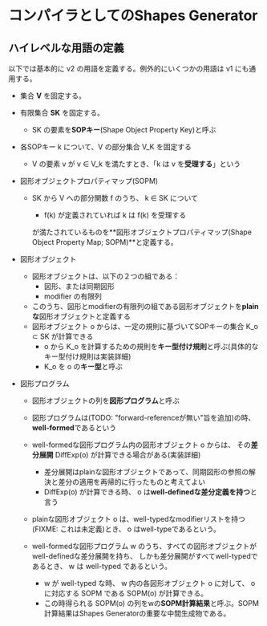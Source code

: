 # コンパイラとしてのShapes Generator

## ハイレベルな用語の定義

以下では基本的に v2 の用語を定義する。例外的にいくつかの用語は v1 にも通用する。

 - 集合 **V** を固定する。

 - 有限集合 **SK** を固定する。
   - SK の要素を**SOPキー**(Shape Object Property Key)と呼ぶ

 - 各SOPキー k について、V の部分集合 V\_K を固定する
   - V の要素 v が v ∈ V\_k を満たすとき、「k は v を**受理する**」という

 - 図形オブジェクトプロパティマップ(SOPM)
   - SK から V への部分関数 f のうち、 k ∈ SK について
     - f(k) が定義されていれば k は f(k) を受理する
     
     が満たされているものを**図形オブジェクトプロパティマップ(Shape Object Property Map; SOPM)**と定義する。

 - 図形オブジェクト
   - 図形オブジェクトは、以下の２つの組である：
     - 図形、または同期図形
     - modifier の有限列
   - このうち、図形とmodifierの有限列の組である図形オブジェクトを**plainな**図形オブジェクトと定義する
   - 図形オブジェクト o からは、一定の規則に基づいてSOPキーの集合 K\_o ⊂ SK が計算できる
     - o から K\_o を計算するための規則を**キー型付け規則**と呼ぶ(具体的なキー型付け規則は実装詳細)
     - K\_o を o の**キー型**と呼ぶ

 - 図形プログラム
   - 図形オブジェクトの列を**図形プログラム**と呼ぶ
   - 図形プログラムは(TODO: "forward-referenceが無い"旨を追加)の時、**well-formed**であるという
   - well-formedな図形プログラム内の図形オブジェクト o からは、
     その**差分展開** DiffExp(o) が計算できる場合がある(実装詳細)
     
     - 差分展開はplainな図形オブジェクトであって、同期図形の参照の解決と差分の適用を再帰的に行ったものと考えてよい
     - DiffExp(o) が計算できる時、 o は**well-definedな差分定義を持つ**と言う
   - plainな図形オブジェクト o は、well-typedなmodifierリストを持つ(FIXME: これは未定義)とき、
     o はwell-typeであるという。
   - well-formedな図形プログラム w のうち、すべての図形オブジェクトがwell-definedな差分展開を持ち、
     しかも差分展開がすべてwell-typedであるとき、 w は well-typed であるという。
     - w が well-typed な時、 w 内の各図形オブジェクト o に対して、 o に対応する SOPM である SOPM(o) が計算できる。
     - この時得られる SOPM(o) の列をwの**SOPM計算結果**と呼ぶ。SOPM計算結果はShapes Generatorの重要な中間生成物である。
